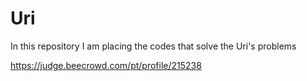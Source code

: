 # Uri
In this repository I am placing the codes that solve the Uri's problems

https://judge.beecrowd.com/pt/profile/215238
